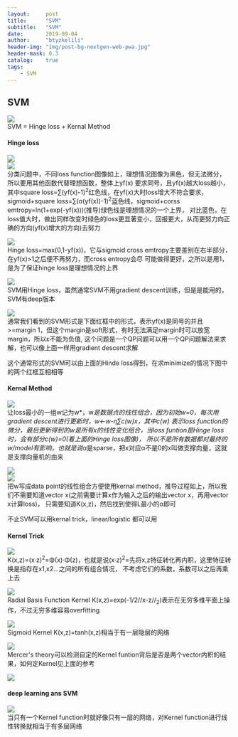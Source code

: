 ```yaml
---
layout:     post
title:      "SVM"
subtitle:   "SVM"
date:       2019-09-04
author:     "btyzkelili"
header-img: "img/post-bg-nextgen-web-pwa.jpg"
header-mask: 0.3
catalog:    true
tags:
    - SVM
---  
```

## SVM
![](/img/lhy_ml/svm-1.jpg)  
SVM = Hinge loss + Kernal Method

#### Hinge loss
![](/img/lhy_ml/svm-2.jpg)  
![](/img/lhy_ml/svm-3.jpg)  
分类问题中，不同loss function图像如上，理想情况图像为黑色，但无法微分，所以要用其他函数代替理想函数，整体上yf(x)
要求同号，且yf(x)越大loss越小，其中square loss=∑(yf(x)-1)<sup>2</sup>红色线，在yf(x)大时loss增大不符合要求，
sigmoid+square loss=∑(σ(yf(x))-1)<sup>2</sup>蓝色线，sigmoid+corss emtropy=ln(1+exp(-yf(x)))(推导)绿色线是理想情况的一个上界，
对比蓝色，在loss值大时，做出同样改变时绿色的loss更显著变小，回报更大，从而更努力向正确的方向(yf(x)增大的方向)去努力

![](/img/lhy_ml/svm-4.jpg)  
Hinge loss=max(0,1-yf(x))，它与sigmoid cross emtropy主要差别在右半部分，在yf(x)>1之后便不再努力，而cross entropy会尽
可能做得更好，之所以是用1，是为了保证hinge loss是理想情况的上界

![](/img/lhy_ml/svm-5.jpg)  
SVM用Hinge loss，虽然通常SVM不用gradient descent训练，但是是能用的，SVM有deep版本

![](/img/lhy_ml/svm-6.jpg)  
通常我们看到的SVM形式是下面红框中的形式，表示yf(x)是同号的并且>=margin 1，但这个margin是soft形式，有时无法满足margin时可以放宽margin，所以ε不能为负值,
这个问题是一个QP问题可以用一个QP问题解法来求解，也可以像上面一样用gradient descent求解

这个通常形式的SVM可以由上面的Hinde loss得到，在求minimize的情况下图中的两个红框互相相等

#### Kernal Method
![](/img/lhy_ml/svm-7.jpg)  
让loss最小的一组w记为w*，w*是数据点的线性组合，因为初始w=0，每次用gradient descent进行更新时，w<-w-η∑c(w)x，其中c(w)
表示loss function的微分，最后更新得到的w是所有x的线性变化组合，当loss funtion是Hinge loss时，会有部分c(w)=0(看上面的Hinge loss图像)，
所以不是所有数据都对最终的w/model有影响，也就是说α*是sparse，把x对应α不是0的x叫做支撑向量，这就是支撑向量机的由来

![](/img/lhy_ml/svm-8.jpg)  
![](/img/lhy_ml/svm-9.jpg)  
把w写成data point的线性组合方便使用kernal method，推导过程如上，所以我们不需要知道vector x(之前需要计算x作为输入之后的输出vector x，再用vector x计算loss)，
只需要知道K(x,z)，然后找到使得L最小的α即可

不止SVM可以用kernal trick，linear/logistic 都可以用

#### Kernel Trick
![](/img/lhy_ml/svm-10.jpg)  
K(x,z)=(x·z)<sup>2</sup>=Φ(x)·Φ(z)，也就是说(x·z)<sup>2</sup>=先将x,z特征转化再内积，这里特征转换是指存在x1,x2...之间的所有组合情况，
不考虑它们的系数，系数可以之后再乘上去

![](/img/lhy_ml/svm-11.jpg)  
Radial Basis Function Kernel K(x,z)=exp(-1/2//x-z//<sub>2</sub>)表示在无穷多维平面上操作，不过无穷多维容易overfitting

![](/img/lhy_ml/svm-12.jpg)  
Sigmoid Kernel K(x,z)=tanh(x,z)相当于有一层隐层的网络

![](/img/lhy_ml/svm-13.jpg)  
Mercer's theory可以检测自定的Kernel funtion背后是否是两个vector内积的结果，如何定Kernel见上面的参考

![](/img/lhy_ml/svm-14.jpg)  

#### deep learning ans SVM
![](/img/lhy_ml/svm-14.jpg)  
当只有一个Kernel function时就好像只有一层的网络，对Kernel function进行线性转换就相当于有多层网络





